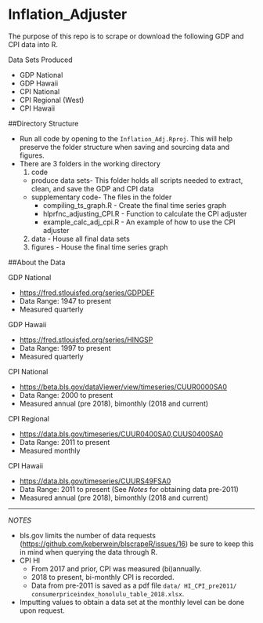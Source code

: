 # Inflation_Adjuster

The purpose of this repo is to scrape or download the following GDP and CPI data into R.  

Data Sets Produced 
  - GDP National
  - GDP Hawaii
  - CPI National
  - CPI Regional (West) 
  - CPI Hawaii

##Directory Structure

  - Run all code by opening to the `Inflation_Adj.Rproj`.  This will help preserve the folder structure when saving and sourcing data and figures. 
  - There are 3 folders in the working directory 
    1. code
      - produce data sets- This folder holds all scripts needed to extract, clean, and save the GDP and CPI data 
      - supplementary code- The files in the folder
        - compiling_ts_graph.R - Create the final time series graph 
        - hlprfnc_adjusting_CPI.R - Function to calculate the CPI adjuster 
        - example_calc_adj_cpi.R - An example of how to use the CPI adjuster
    2. data - House all final data sets
    3. figures - House the final time series graph


##About the Data

GDP National 
  - https://fred.stlouisfed.org/series/GDPDEF  
  - Data Range: 1947 to present 
  - Measured quarterly 

GDP Hawaii 
  - https://fred.stlouisfed.org/series/HINGSP
  - Data Range: 1997 to present 
  - Measured quarterly 

CPI National 
  - https://beta.bls.gov/dataViewer/view/timeseries/CUUR0000SA0
  - Data Range: 2000 to present
  - Measured annual (pre 2018), bimonthly (2018 and current) 

CPI Regional 
  - https://data.bls.gov/timeseries/CUUR0400SA0,CUUS0400SA0
  - Data Range: 2011 to present 
  - Measured monthly 

CPI Hawaii 
  - https://data.bls.gov/timeseries/CUURS49FSA0 
  - Data Range: 2011 to present (See *Notes* for obtaining data pre-2011) 
  - Measured annual (pre 2018), bimonthly (2018 and current) 


------------------
*NOTES* 

  - bls.gov limits the number of data requests (https://github.com/keberwein/blscrapeR/issues/16) be sure to keep this in mind when querying the data through R.  
  - CPI HI 
     - From 2017 and prior, CPI was measured (bi)annually.  
     - 2018 to present, bi-monthly CPI is recorded.  
     - Data from pre-2011 is saved as a pdf file `data/ HI_CPI_pre2011/ consumerpriceindex_honolulu_table_2018.xlsx`. 
  - Imputting values to obtain a data set at the monthly level can be done upon request.    







